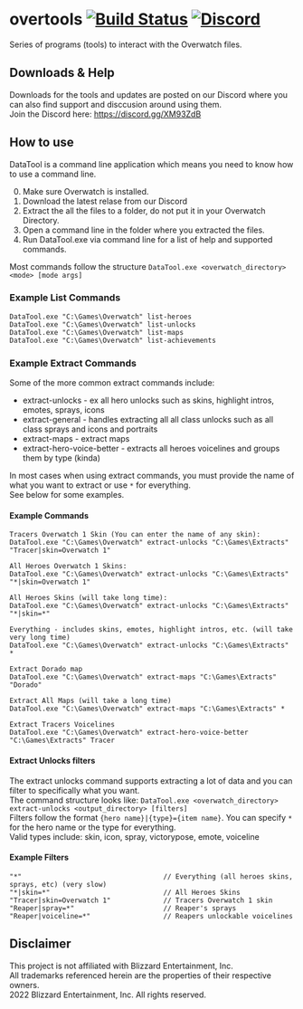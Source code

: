 # overtools [![Build Status](https://github.com/overtools/OWLib/actions/workflows/dotnet.yml/badge.svg)](https://github.com/overtools/OWLib/actions/workflows/dotnet.yml) [![Discord](https://img.shields.io/discord/346445737367699456.svg?label=&logo=discord&logoColor=ffffff&color=7389D8&labelColor=6A7EC2)](https://discord.gg/XM93ZdB)

Series of programs (tools) to interact with the Overwatch files.

## Downloads & Help
Downloads for the tools and updates are posted on our Discord where you can also find support and disccusion around using them.  
Join the Discord here:  https://discord.gg/XM93ZdB  

## How to use
DataTool is a command line application which means you need to know how to use a command line.

0. Make sure Overwatch is installed.
1. Download the latest relase from our Discord
2. Extract the all the files to a folder, do not put it in your Overwatch Directory.
3. Open a command line in the folder where you extracted the files.
4. Run DataTool.exe via command line for a list of help and supported commands.

Most commands follow the structure `DataTool.exe <overwatch_directory> <mode> [mode args]`

### Example List Commands
```
DataTool.exe "C:\Games\Overwatch" list-heroes
DataTool.exe "C:\Games\Overwatch" list-unlocks
DataTool.exe "C:\Games\Overwatch" list-maps
DataTool.exe "C:\Games\Overwatch" list-achievements
```

### Example Extract Commands

Some of the more common extract commands include:
 * extract-unlocks - ex all hero unlocks such as skins, highlight intros, emotes, sprays, icons
 * extract-general - handles extracting all all class unlocks such as all class sprays and icons and portraits
 * extract-maps - extract maps
 * extract-hero-voice-better - extracts all heroes voicelines and groups them by type (kinda)
 
 In most cases when using extract commands, you must provide the name of what you want to extract or use `*` for everything.  
 See below for some examples.


#### Example Commands
```
Tracers Overwatch 1 Skin (You can enter the name of any skin):
DataTool.exe "C:\Games\Overwatch" extract-unlocks "C:\Games\Extracts" "Tracer|skin=Overwatch 1"

All Heroes Overwatch 1 Skins:
DataTool.exe "C:\Games\Overwatch" extract-unlocks "C:\Games\Extracts" "*|skin=Overwatch 1"

All Heroes Skins (will take long time):
DataTool.exe "C:\Games\Overwatch" extract-unlocks "C:\Games\Extracts" "*|skin=*"

Everything - includes skins, emotes, highlight intros, etc. (will take very long time)
DataTool.exe "C:\Games\Overwatch" extract-unlocks "C:\Games\Extracts" *

Extract Dorado map
DataTool.exe "C:\Games\Overwatch" extract-maps "C:\Games\Extracts" "Dorado"

Extract All Maps (will take a long time)
DataTool.exe "C:\Games\Overwatch" extract-maps "C:\Games\Extracts" *

Extract Tracers Voicelines
DataTool.exe "C:\Games\Overwatch" extract-hero-voice-better "C:\Games\Extracts" Tracer
```

#### Extract Unlocks filters
The extract unlocks command supports extracting a lot of data and you can filter to specifically what you want.  
The command structure looks like: `DataTool.exe <overwatch_directory> extract-unlocks <output_directory> [filters]`  
Filters follow the format `{hero name}|{type}={item name}`. You can specify `*` for the hero name or the type for everything.  
Valid types include: skin, icon, spray, victorypose, emote, voiceline

#### Example Filters
```
"*"                                   // Everything (all heroes skins, sprays, etc) (very slow)
"*|skin=*"                            // All Heroes Skins
"Tracer|skin=Overwatch 1"             // Tracers Overwatch 1 skin
"Reaper|spray=*"                      // Reaper's sprays
"Reaper|voiceline=*"                  // Reapers unlockable voicelines
```

## Disclaimer
This project is not affiliated with Blizzard Entertainment, Inc.  
All trademarks referenced herein are the properties of their respective owners.  
2022 Blizzard Entertainment, Inc. All rights reserved.
